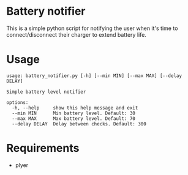 # Battery notifier

This is a simple python script for notifying the user when it's time to connect/disconnect their charger to extend battery life.

# Usage
    usage: battery_notifier.py [-h] [--min MIN] [--max MAX] [--delay DELAY]

    Simple battery level notifier

    options:
      -h, --help     show this help message and exit
      --min MIN      Min battery level. Default: 30
      --max MAX      Max battery level. Default: 70
      --delay DELAY  Delay between checks. Default: 300

# Requirements
- plyer